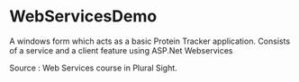# WebServicesDemo
A windows form which acts as a basic Protein Tracker application. 
Consists of a service and a client feature using ASP.Net Webservices

Source : Web Services course in Plural Sight. 
